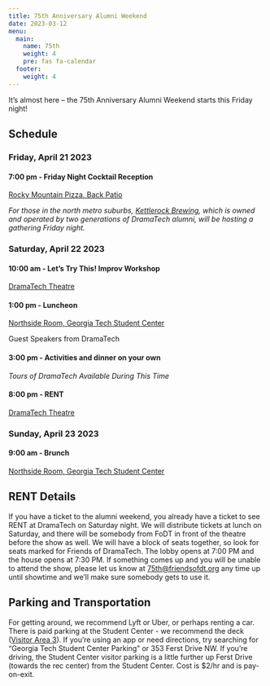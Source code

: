 ```yaml
---
title: 75th Anniversary Alumni Weekend
date: 2023-03-12
menu:
  main:
    name: 75th
    weight: 4
    pre: fas fa-calendar
  footer:
    weight: 4
---
```

It’s almost here – the 75th Anniversary Alumni Weekend starts this Friday night!

## Schedule
### Friday, April 21 2023
#### 7:00 pm - Friday Night Cocktail Reception
[Rocky Mountain Pizza, Back Patio](https://www.google.com/maps/place/Rocky+Mountain+Pizza+Company/@33.7820219,-84.40692,17z/data=!3m1!4b1!4m6!3m5!1s0x88f504f2d75b8897:0xbcea26c836d97ffc!8m2!3d33.7820175!4d-84.4043451!16s%2Fg%2F1tfh5hj1)

_For those in the north metro suburbs, [Kettlerock Brewing](https://kettlerockbrewing.com/), which is owned and operated by two generations of DramaTech alumni, will be hosting a gathering Friday night._

### Saturday, April 22 2023
#### 10:00 am - Let’s Try This! Improv Workshop
[DramaTech Theatre](https://map.gatech.edu/?id=82#!ct/56246,15646?m/186300?s/?sbc)

#### 1:00 pm - Luncheon
[Northside Room, Georgia Tech Student Center](https://map.gatech.edu/?id=82#!ct/56246,15646?m/598721?s/?sbc/)

Guest Speakers from DramaTech

#### 3:00 pm - Activities and dinner on your own
_Tours of DramaTech Available During This Time_

#### 8:00 pm - RENT
[DramaTech Theatre](https://map.gatech.edu/?id=82#!ct/56246,15646?m/186300?s/?sbc)

### Sunday, April 23 2023
#### 9:00 am - Brunch
[Northside Room, Georgia Tech Student Center](https://map.gatech.edu/?id=82#!ct/56246,15646?m/598721?s/?sbc/)

## RENT Details
If you have a ticket to the alumni weekend, you already have a ticket to see RENT at DramaTech on Saturday night. We will distribute tickets at lunch on Saturday, and there will be somebody from FoDT in front of the theatre before the show as well. We will have a block of seats together, so look for seats marked for Friends of DramaTech. The lobby opens at 7:00 PM and the house opens at 7:30 PM. If something comes up and you will be unable to attend the show, please let us know at <a href="&#109;&#97;&#105;&#108;&#116;&#111;&#58;&#55;&#53;&#116;&#104;&#64;&#102;&#114;&#105;&#101;&#110;&#100;&#115;&#111;&#102;&#100;&#116;&#46;&#111;&#114;&#103;">&#55;&#53;&#116;&#104;&#64;&#102;&#114;&#105;&#101;&#110;&#100;&#115;&#111;&#102;&#100;&#116;&#46;&#111;&#114;&#103;</a> any time up until showtime and we’ll make sure somebody gets to use it.

## Parking and Transportation
For getting around, we recommend Lyft or Uber, or perhaps renting a car. There is paid parking at the Student Center - we recommend the deck ([Visitor Area 3](https://www.pts.gatech.edu/parking/visitor-parking/)). If you’re using an app or need directions, try searching for “Georgia Tech Student Center Parking” or 353 Ferst Drive NW. If you’re driving, the Student Center visitor parking is a little further up Ferst Drive (towards the rec center) from the Student Center. Cost is $2/hr and is pay-on-exit.
